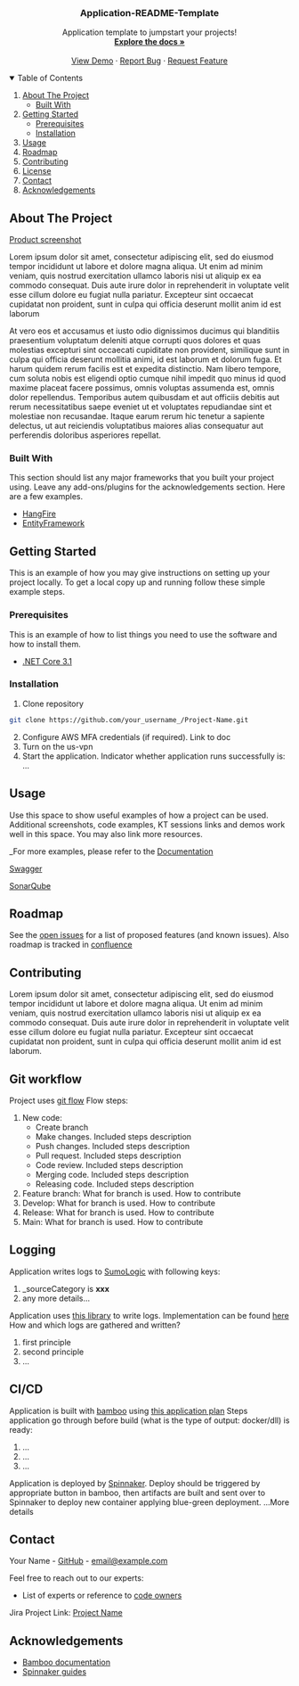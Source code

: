 <!-- PROJECT LOGO -->
<br />
<p align="center">
  <h3 align="center">Application-README-Template</h3>

  <p align="center">
    Application template to jumpstart your projects!
    <br />
    <a href="https://github.com/othneildrew/Best-README-Template"><strong>Explore the docs »</strong></a>
    <br />
    <br />
    <a href="https://www.atlassian.com/software/jira">View Demo</a>
    ·
    <a href="https://www.atlassian.com/software/jira">Report Bug</a>
    ·
    <a href="https://www.atlassian.com/software/jira">Request Feature</a>
  </p>
</p>

<!-- TABLE OF CONTENTS -->
<details open="open">
  <summary>Table of Contents</summary>
  <ol>
    <li>
      <a href="#about-the-project">About The Project</a>
      <ul>
        <li><a href="#built-with">Built With</a></li>
      </ul>
    </li>
    <li>
      <a href="#getting-started">Getting Started</a>
      <ul>
        <li><a href="#prerequisites">Prerequisites</a></li>
        <li><a href="#installation">Installation</a></li>
      </ul>
    </li>
    <li><a href="#usage">Usage</a></li>
    <li><a href="#roadmap">Roadmap</a></li>
    <li><a href="#contributing">Contributing</a></li>
    <li><a href="#license">License</a></li>
    <li><a href="#contact">Contact</a></li>
    <li><a href="#acknowledgements">Acknowledgements</a></li>
  </ol>
</details>


## About The Project

[Product screenshot](https://example.com)

Lorem ipsum dolor sit amet, consectetur adipiscing elit, sed do eiusmod tempor incididunt ut labore et dolore magna aliqua. Ut enim ad minim veniam, quis nostrud exercitation ullamco laboris nisi ut aliquip ex ea commodo consequat. Duis aute irure dolor in reprehenderit in voluptate velit esse cillum dolore eu fugiat nulla pariatur. Excepteur sint occaecat cupidatat non proident, sunt in culpa qui officia deserunt mollit anim id est laborum

At vero eos et accusamus et iusto odio dignissimos ducimus qui blanditiis praesentium voluptatum deleniti atque corrupti quos dolores et quas molestias excepturi sint occaecati cupiditate non provident, similique sunt in culpa qui officia deserunt mollitia animi, id est laborum et dolorum fuga. Et harum quidem rerum facilis est et expedita distinctio. Nam libero tempore, cum soluta nobis est eligendi optio cumque nihil impedit quo minus id quod maxime placeat facere possimus, omnis voluptas assumenda est, omnis dolor repellendus. Temporibus autem quibusdam et aut officiis debitis aut rerum necessitatibus saepe eveniet ut et voluptates repudiandae sint et molestiae non recusandae. Itaque earum rerum hic tenetur a sapiente delectus, ut aut reiciendis voluptatibus maiores alias consequatur aut perferendis doloribus asperiores repellat.

### Built With

This section should list any major frameworks that you built your project using. Leave any add-ons/plugins for the acknowledgements section. Here are a few examples.
* [HangFire](https://www.hangfire.io/)
* [EntityFramework](https://docs.microsoft.com/en-us/ef/)


## Getting Started

This is an example of how you may give instructions on setting up your project locally.
To get a local copy up and running follow these simple example steps.


### Prerequisites

This is an example of how to list things you need to use the software and how to install them.

* [.NET Core 3.1]()


### Installation

   1. Clone repository
   ```sh
   git clone https://github.com/your_username_/Project-Name.git
   ```
   2. Configure AWS MFA credentials (if required). Link to doc
   3. Turn on the us-vpn
   4. Start the application. Indicator whether application runs successfully is: ...


## Usage

Use this space to show useful examples of how a project can be used. Additional screenshots, code examples, KT sessions links and demos work well in this space. You may also link more resources.

_For more examples, please refer to the [Documentation](https://example.com)

[Swagger](https://example.com)

[SonarQube](https://example.com)


## Roadmap

See the [open issues](https://github.com/AliaksandrKarchmin/readme-template/issues) for a list of proposed features (and known issues).
Also roadmap is tracked in [confluence](https://example.com)


## Contributing
Lorem ipsum dolor sit amet, consectetur adipiscing elit, sed do eiusmod tempor incididunt ut labore et dolore magna aliqua. Ut enim ad minim veniam, quis nostrud exercitation ullamco laboris nisi ut aliquip ex ea commodo consequat. Duis aute irure dolor in reprehenderit in voluptate velit esse cillum dolore eu fugiat nulla pariatur. Excepteur sint occaecat cupidatat non proident, sunt in culpa qui officia deserunt mollit anim id est laborum.


## Git workflow
Project uses [git flow](https://www.atlassian.com/git/tutorials/comparing-workflows/gitflow-workflow#:~:text=The%20overall%20flow%20of%20Gitflow,branch%20is%20created%20from%20develop&text=When%20a%20feature%20is%20complete%20it%20is%20merged%20into%20the,merged%20into%20develop%20and%20main)
Flow steps:
1. New code: 
   * Create branch
   * Make changes. Included steps description
   * Push changes. Included steps description
   * Pull request. Included steps description
   * Code review. Included steps description
   * Merging code. Included steps description
   * Releasing code. Included steps description
2. Feature branch: What for branch is used. How to contribute
3. Develop: What for branch is used. How to contribute
4. Release: What for branch is used. How to contribute
5. Main: What for branch is used. How to contribute

## Logging
Application writes logs to [SumoLogic](https://service.us2.sumologic.com) with following keys:
1. _sourceCategory is __xxx__
2. any more details...

Application uses [this library](https://example.com) to write logs. Implementation can be found [here](https://example.com)
How and which logs are gathered and written?
1. first principle
2. second principle
3. ...

## CI/CD
Application is built with [bamboo](https://www.atlassian.com/software/bamboo) using [this application plan](https://bamboo.us.axs.com/browse/xxx)
Steps application go through before build (what is the type of output: docker/dll) is ready:
1. ...
2. ...
3. ...

Application is deployed by [Spinnaker](https://spinnaker.io).
Deploy should be triggered by appropriate button in bamboo, then artifacts are built and sent over to Spinnaker to deploy new container applying blue-green deployment.
...More details


## Contact

Your Name - [GitHub](https://github.com/your_username) - email@example.com

Feel free to reach out to our experts:
* List of experts or reference to [code owners](https://github.com/aegaxs/{repository}/blob/develop/.github/CODEOWNERS)

Jira Project Link: [Project Name](https://axsteam.atlassian.net/secure/RapidBoard.jspa?rapidView={xxx}&projectKey={xxxx})


## Acknowledgements
* [Bamboo documentation](https://confluence.atlassian.com/bamboo/bamboo-documentation-289276551.html)
* [Spinnaker guides](https://spinnaker.io/docs/guides)
